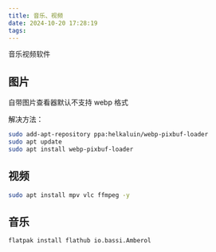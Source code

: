 ```yaml
---
title: 音乐、视频
date: 2024-10-20 17:28:19
tags:
---
```


音乐视频软件

<!-- more -->

## 图片

自带图片查看器默认不支持 webp 格式

解决方法：

```bash
sudo add-apt-repository ppa:helkaluin/webp-pixbuf-loader
sudo apt update
sudo apt install webp-pixbuf-loader
```

## 视频

```bash
sudo apt install mpv vlc ffmpeg -y
```

## 音乐

```bash
flatpak install flathub io.bassi.Amberol
```

